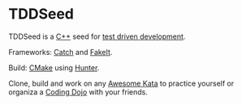 # TDDSeed

TDDSeed is a [C++](https://en.wikipedia.org/wiki/C%2B%2B) seed for [test driven development](https://en.wikipedia.org/wiki/Test-driven_development).

Frameworks: [Catch](https://github.com/catchorg/Catch2) and [FakeIt](https://github.com/eranpeer/FakeIt).

Build: [CMake](https://cmake.org/) using [Hunter](https://hunter.readthedocs.io/en/latest/).

Clone, build and work on any [Awesome Kata](https://github.com/gamontal/awesome-katas) to practice yourself or organiza a [Coding Dojo](https://codingdojo.org/WhatIsCodingDojo) with your friends.
